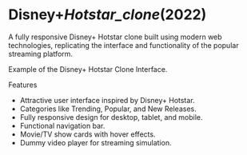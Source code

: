 # Disney+_Hotstar_clone_(2022)

A fully responsive Disney+ Hotstar clone built using modern web technologies, replicating the interface and functionality of the popular streaming platform.

Example of the Disney+ Hotstar Clone Interface.

Features
- Attractive user interface inspired by Disney+ Hotstar.
- Categories like Trending, Popular, and New Releases.
- Fully responsive design for desktop, tablet, and mobile.
- Functional navigation bar.
- Movie/TV show cards with hover effects. 
- Dummy video player for streaming simulation.
